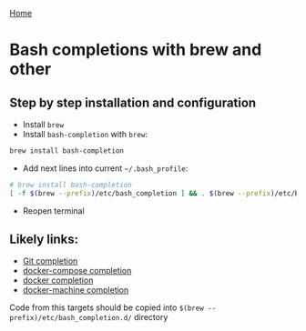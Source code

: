 [Home](/)

# Bash completions with brew and other

## Step by step installation and configuration

- Install `brew`
- Install `bash-completion` with `brew`:
 
```bash
brew install bash-completion
```

- Add next lines into current `~/.bash_profile`:

```bash
# brew install bash-completion
[ -f $(brew --prefix)/etc/bash_completion ] && . $(brew --prefix)/etc/bash_completion
```

- Reopen terminal

## Likely links:

- [Git completion](https://github.com/git/git/blob/master/contrib/completion/git-completion.bash)
- [docker-compose completion](https://docs.docker.com/compose/completion/)
- [docker completion](https://github.com/docker/docker/blob/master/contrib/completion/bash/docker)
- [docker-machine completion](https://docs.docker.com/machine/completion/)

Code from this targets should be copied into `$(brew --prefix)/etc/bash_completion.d/` directory
